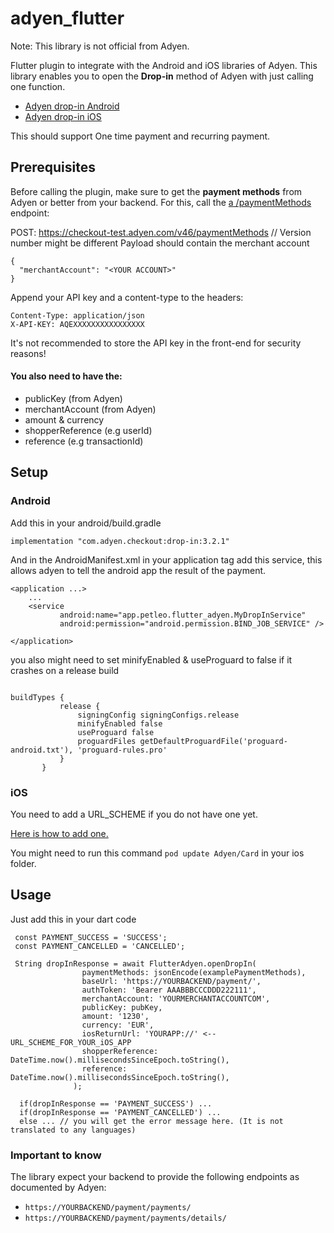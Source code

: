 # adyen_flutter

Note: This library is not official from Adyen.

Flutter plugin to integrate with the Android and iOS libraries of Adyen.
This library enables you to open the **Drop-in** method of Adyen with just calling one function.

* [Adyen drop-in Android](https://docs.adyen.com/checkout/android/drop-in)
* [Adyen drop-in iOS](https://docs.adyen.com/checkout/ios/drop-in)

This should support One time payment and recurring payment. 

## Prerequisites

Before calling the plugin, make sure to get the **payment methods** from Adyen or better from your backend. For this, call the [a /paymentMethods](https://docs.adyen.com/api-explorer/#/PaymentSetupAndVerificationService/v46/paymentMethods) endpoint:


POST: https://checkout-test.adyen.com/v46/paymentMethods // Version number might be different
Payload should contain the merchant account
```
{
  "merchantAccount": "<YOUR ACCOUNT>"
}
```

Append your API key and a content-type to the headers:
```
Content-Type: application/json
X-API-KEY: AQEXXXXXXXXXXXXXXXX
```

It's not recommended to store the API key in the front-end for security reasons!

#### You also need to have the:
* publicKey (from Adyen)
* merchantAccount (from Adyen)
* amount & currency 
* shopperReference (e.g userId)
* reference (e.g transactionId)

## Setup

### Android
Add this in your android/build.gradle

```
implementation "com.adyen.checkout:drop-in:3.2.1"
```

And in the AndroidManifest.xml in your application tag add this service, this allows adyen to tell the android app the result of the payment.

```
<application ...>
    ...
    <service
           android:name="app.petleo.flutter_adyen.MyDropInService"
           android:permission="android.permission.BIND_JOB_SERVICE" />

</application>
``` 

you also might need to set minifyEnabled & useProguard to false if it crashes on a release build

```  

buildTypes {
           release {
               signingConfig signingConfigs.release               
               minifyEnabled false
               useProguard false
               proguardFiles getDefaultProguardFile('proguard-android.txt'), 'proguard-rules.pro'
           }
       }
```

### iOS
You need to add a URL_SCHEME if you do not have one yet.

[Here is how to add one.](https://developer.apple.com/documentation/uikit/inter-process_communication/allowing_apps_and_websites_to_link_to_your_content/defining_a_custom_url_scheme_for_your_app)

You might need to run this command `pod update Adyen/Card` in your ios folder.


## Usage
Just add this in your dart code

```
 const PAYMENT_SUCCESS = 'SUCCESS';
 const PAYMENT_CANCELLED = 'CANCELLED';
 
 String dropInResponse = await FlutterAdyen.openDropIn(
                paymentMethods: jsonEncode(examplePaymentMethods),
                baseUrl: 'https://YOURBACKEND/payment/',
                authToken: 'Bearer AAABBBCCCDDD222111',
                merchantAccount: 'YOURMERCHANTACCOUNTCOM',
                publicKey: pubKey,
                amount: '1230',
                currency: 'EUR',
                iosReturnUrl: 'YOURAPP://' <-- URL_SCHEME_FOR_YOUR_iOS_APP
                shopperReference: DateTime.now().millisecondsSinceEpoch.toString(),
                reference: DateTime.now().millisecondsSinceEpoch.toString(),
              );
              
  if(dropInResponse == 'PAYMENT_SUCCESS') ... 
  if(dropInResponse == 'PAYMENT_CANCELLED') ...
  else ... // you will get the error message here. (It is not translated to any languages)
```

### Important to know
The library expect your backend to provide the following endpoints as documented by Adyen:

 * `https://YOURBACKEND/payment/payments/`
 * `https://YOURBACKEND/payment/payments/details/`
